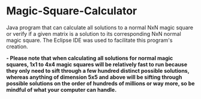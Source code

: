 # Magic-Square-Calculator
Java program that can calculate all solutions to a normal NxN magic square or verify if a given matrix is a solution to its corresponding NxN normal magic square. The Eclipse IDE 
was used to facilitate this program's creation.

**- Please note that when calculating all solutions for normal magic squares, 1x1 to 4x4 magic squares will be relatively fast to run because they only need to sift through a few hundred distinct possible solutions, whereas anything of dimension 5x5 and above will be sifting through possible solutions on the order of hundreds of millions or way more, so be mindful of what your computer can handle.**
